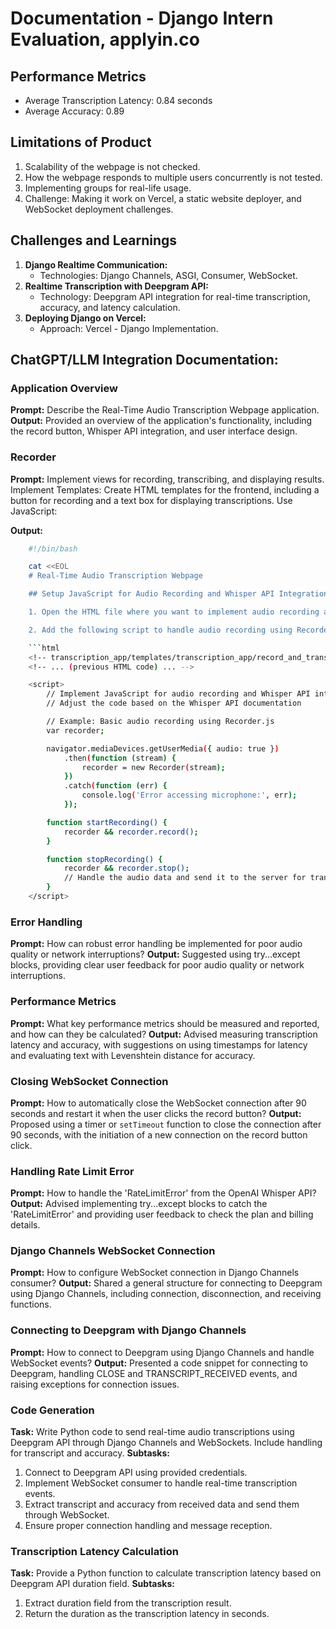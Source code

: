 # Documentation - Django Intern Evaluation, applyin.co

## Performance Metrics
- Average Transcription Latency: 0.84 seconds
- Average Accuracy: 0.89

## Limitations of Product
1. Scalability of the webpage is not checked.
2. How the webpage responds to multiple users concurrently is not tested.
3. Implementing groups for real-life usage.
4. Challenge: Making it work on Vercel, a static website deployer, and WebSocket deployment challenges.

## Challenges and Learnings
1. **Django Realtime Communication:**
   - Technologies: Django Channels, ASGI, Consumer, WebSocket.
2. **Realtime Transcription with Deepgram API:**
   - Technology: Deepgram API integration for real-time transcription, accuracy, and latency calculation.
3. **Deploying Django on Vercel:**
   - Approach: Vercel - Django Implementation.

## ChatGPT/LLM Integration Documentation:

### Application Overview
**Prompt:** Describe the Real-Time Audio Transcription Webpage application.
**Output:** Provided an overview of the application's functionality, including the record button, Whisper API integration, and user interface design.

### Recorder
**Prompt:** Implement views for recording, transcribing, and displaying results.
Implement Templates:
Create HTML templates for the frontend, including a button for recording and a text box for displaying transcriptions.
Use JavaScript:

**Output:** 

```bash
    #!/bin/bash

    cat <<EOL
    # Real-Time Audio Transcription Webpage

    ## Setup JavaScript for Audio Recording and Whisper API Integration

    1. Open the HTML file where you want to implement audio recording and Whisper API integration (e.g., transcription_app/templates/transcription_app/record_and_transcribe.html).

    2. Add the following script to handle audio recording using Recorder.js. Make sure to adjust the code based on the Whisper API documentation.

    ```html
    <!-- transcription_app/templates/transcription_app/record_and_transcribe.html -->
    <!-- ... (previous HTML code) ... -->

    <script>
        // Implement JavaScript for audio recording and Whisper API integration here
        // Adjust the code based on the Whisper API documentation

        // Example: Basic audio recording using Recorder.js
        var recorder;

        navigator.mediaDevices.getUserMedia({ audio: true })
            .then(function (stream) {
                recorder = new Recorder(stream);
            })
            .catch(function (err) {
                console.log('Error accessing microphone:', err);
            });

        function startRecording() {
            recorder && recorder.record();
        }

        function stopRecording() {
            recorder && recorder.stop();
            // Handle the audio data and send it to the server for transcription
        }
    </script>

``````

### Error Handling
**Prompt:** How can robust error handling be implemented for poor audio quality or network interruptions?
**Output:** Suggested using try...except blocks, providing clear user feedback for poor audio quality or network interruptions.

### Performance Metrics
**Prompt:** What key performance metrics should be measured and reported, and how can they be calculated?
**Output:** Advised measuring transcription latency and accuracy, with suggestions on using timestamps for latency and evaluating text with Levenshtein distance for accuracy.

### Closing WebSocket Connection
**Prompt:** How to automatically close the WebSocket connection after 90 seconds and restart it when the user clicks the record button?
**Output:** Proposed using a timer or `setTimeout` function to close the connection after 90 seconds, with the initiation of a new connection on the record button click.

### Handling Rate Limit Error
**Prompt:** How to handle the 'RateLimitError' from the OpenAI Whisper API?
**Output:** Advised implementing try...except blocks to catch the 'RateLimitError' and providing user feedback to check the plan and billing details.



### Django Channels WebSocket Connection
**Prompt:** How to configure WebSocket connection in Django Channels consumer?
**Output:** Shared a general structure for connecting to Deepgram using Django Channels, including connection, disconnection, and receiving functions.

### Connecting to Deepgram with Django Channels
**Prompt:** How to connect to Deepgram using Django Channels and handle WebSocket events?
**Output:** Presented a code snippet for connecting to Deepgram, handling CLOSE and TRANSCRIPT_RECEIVED events, and raising exceptions for connection issues.


### Code Generation
**Task:** Write Python code to send real-time audio transcriptions using Deepgram API through Django Channels and WebSockets. Include handling for transcript and accuracy.
**Subtasks:**
1. Connect to Deepgram API using provided credentials.
2. Implement WebSocket consumer to handle real-time transcription events.
3. Extract transcript and accuracy from received data and send them through WebSocket.
4. Ensure proper connection handling and message reception.



### Transcription Latency Calculation
**Task:** Provide a Python function to calculate transcription latency based on Deepgram API duration field.
**Subtasks:**
1. Extract duration field from the transcription result.
2. Return the duration as the transcription latency in seconds.
